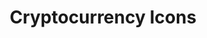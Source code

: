 ---
codehost: https://github.com/atomiclabs/cryptocurrency-icons
logohandle: cryptoiconsco
sort: cryptoicons
title: Cryptocurrency Icons
website: http://cryptoicons.co/
---